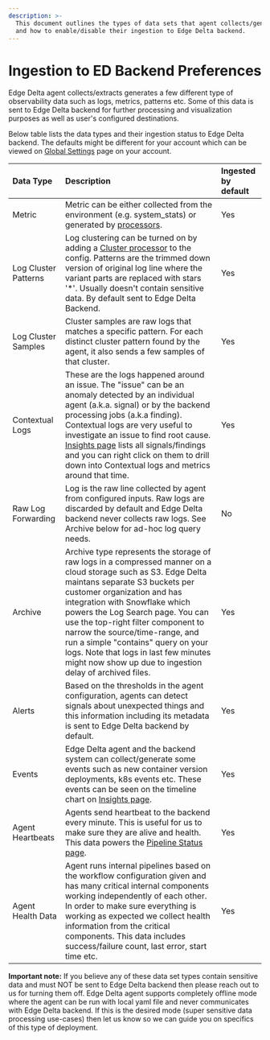 ```yaml
---
description: >-
  This document outlines the types of data sets that agent collects/generates
  and how to enable/disable their ingestion to Edge Delta backend.
---
```


# Ingestion to ED Backend Preferences

Edge Delta agent collects/extracts generates a few different type of observability data such as logs, metrics, patterns etc. Some of this data is sent to Edge Delta backend for further processing and visualization purposes as well as user's configured destinations.

Below table lists the data types and their ingestion status to Edge Delta backend. The defaults might be different for your account which can be viewed on [Global Settings](https://admin.edgedelta.com/global-settings) page on your account.

| Data Type | Description | Ingested by default |
| :--- | :--- | :--- |
| Metric | Metric can be either collected from the environment \(e.g. system\_stats\) or generated by [processors](https://docs.edgedelta.com/configuration/processors). | Yes |
| Log Cluster Patterns | Log clustering can be turned on by adding a [Cluster processor](https://docs.edgedelta.com/configuration/processors#cluster) to the config. Patterns are the trimmed down version of original log line where the variant parts are replaced with stars '\*'. Usually doesn't contain sensitive data. By default sent to Edge Delta Backend. | Yes |
| Log Cluster Samples | Cluster samples are raw logs that matches a specific pattern. For each distinct cluster pattern found by the agent, it also sends a few samples of that cluster. | Yes |
| Contextual Logs | These are the logs happened around an issue. The "issue" can be an anomaly detected by an individual agent \(a.k.a. signal\) or by the backend processing jobs \(a.k.a finding\). Contextual logs are very useful to investigate an issue to find root cause. [Insights page](https://admin.edgedelta.com/insights) lists all signals/findings and you can right click on them to drill down into Contextual logs and metrics around that time. | Yes |
| Raw Log Forwarding | Log is the raw line collected by agent from configured inputs. Raw logs are discarded by default and Edge Delta backend never collects raw logs. See Archive below for ad-hoc log query needs. | No |
| Archive | Archive type represents the storage of raw logs in a compressed manner on a cloud storage such as S3. Edge Delta maintans separate S3 buckets per customer organization and has integration with Snowflake which powers the Log Search page. You can use the top-right filter component to narrow the source/time-range, and run a simple "contains" query on your logs. Note that logs in last few minutes might now show up due to ingestion delay of archived files. | Yes |
| Alerts | Based on the thresholds in the agent configuration, agents can detect signals about unexpected things and this information including its metadata is sent to Edge Delta backend by default. | Yes |
| Events | Edge Delta agent and the backend system can collect/generate some events such as new container version deployments, k8s events etc. These events can be seen on the timeline chart on [Insights page](https://admin.edgedelta.com/insights). | Yes |
| Agent Heartbeats | Agents send heartbeat to the backend every minute. This is useful for us to make sure they are alive and health. This data powers the [Pipeline Status page](https://admin.edgedelta.com/pipeline-status). | Yes |
| Agent Health Data | Agent runs internal pipelines based on the workflow configuration given and has many critical internal components working independently of each other. In order to make sure everything is working as expected we collect health information from the critical components. This data includes success/failure count, last error, start time etc. | Yes |

**Important note:** If you believe any of these data set types contain sensitive data and must NOT be sent to Edge Delta backend then please reach out to us for turning them off. Edge Delta agent supports completely offline mode where the agent can be run with local yaml file and never communicates with Edge Delta backend. If this is the desired mode \(super sensitive data processing use-cases\) then let us know so we can guide you on specifics of this type of deployment.

